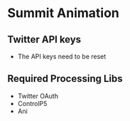 # Summit Animation

## Twitter API keys
   * The API keys need to be reset

## Required Processing Libs
   * Twitter OAuth
   * ControlP5
   * Ani
